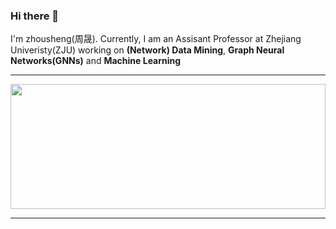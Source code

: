 ### Hi there 👋

I'm zhousheng(周晟). Currently, I am an Assisant Professor at Zhejiang Univeristy(ZJU) working on **(Network) Data Mining**, **Graph Neural Networks(GNNs)** and **Machine Learning**

<hr>

<a href="https://github.com/zhoushengisnoob/github-readme-stats" title="Go to Source"><img width="100%" height="200" src="https://github-readme-stats.vercel.app/api?username=zhoushengisnoob&show_icons=true&theme=gotham"></a>

<hr>
